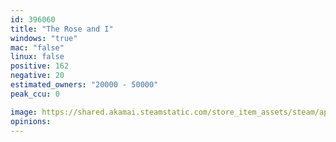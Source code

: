 ```yaml
---
id: 396060
title: "The Rose and I"
windows: "true"
mac: "false"
linux: false
positive: 162
negative: 20
estimated_owners: "20000 - 50000"
peak_ccu: 0

image: https://shared.akamai.steamstatic.com/store_item_assets/steam/apps/396060/header.jpg?t=1477448823
opinions:
---
```

